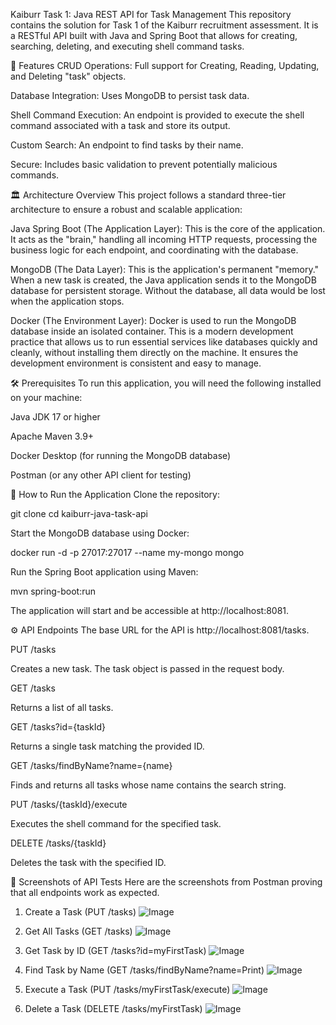 Kaiburr Task 1: Java REST API for Task Management
This repository contains the solution for Task 1 of the Kaiburr recruitment assessment. It is a RESTful API built with Java and Spring Boot that allows for creating, searching, deleting, and executing shell command tasks.

🌟 Features
CRUD Operations: Full support for Creating, Reading, Updating, and Deleting "task" objects.

Database Integration: Uses MongoDB to persist task data.

Shell Command Execution: An endpoint is provided to execute the shell command associated with a task and store its output.

Custom Search: An endpoint to find tasks by their name.

Secure: Includes basic validation to prevent potentially malicious commands.

🏛️ Architecture Overview
This project follows a standard three-tier architecture to ensure a robust and scalable application:

Java Spring Boot (The Application Layer): This is the core of the application. It acts as the "brain," handling all incoming HTTP requests, processing the business logic for each endpoint, and coordinating with the database.

MongoDB (The Data Layer): This is the application's permanent "memory." When a new task is created, the Java application sends it to the MongoDB database for persistent storage. Without the database, all data would be lost when the application stops.

Docker (The Environment Layer): Docker is used to run the MongoDB database inside an isolated container. This is a modern development practice that allows us to run essential services like databases quickly and cleanly, without installing them directly on the machine. It ensures the development environment is consistent and easy to manage.

🛠️ Prerequisites
To run this application, you will need the following installed on your machine:

Java JDK 17 or higher

Apache Maven 3.9+

Docker Desktop (for running the MongoDB database)

Postman (or any other API client for testing)

🚀 How to Run the Application
Clone the repository:

git clone <your-repository-url>
cd kaiburr-java-task-api

Start the MongoDB database using Docker:

docker run -d -p 27017:27017 --name my-mongo mongo

Run the Spring Boot application using Maven:

mvn spring-boot:run

The application will start and be accessible at http://localhost:8081.

⚙️ API Endpoints
The base URL for the API is http://localhost:8081/tasks.

PUT /tasks

Creates a new task. The task object is passed in the request body.

GET /tasks

Returns a list of all tasks.

GET /tasks?id={taskId}

Returns a single task matching the provided ID.

GET /tasks/findByName?name={name}

Finds and returns all tasks whose name contains the search string.

PUT /tasks/{taskId}/execute

Executes the shell command for the specified task.

DELETE /tasks/{taskId}

Deletes the task with the specified ID.

📸 Screenshots of API Tests
Here are the screenshots from Postman proving that all endpoints work as expected.

1. Create a Task (PUT /tasks)
![Image](https://github.com/user-attachments/assets/b2d8a992-ad42-48af-a4ff-0a81fe99ea41)

2. Get All Tasks (GET /tasks)
![Image](https://github.com/user-attachments/assets/a7614b55-3eaf-4665-bb62-cefaa7986702)

3. Get Task by ID (GET /tasks?id=myFirstTask)
![Image](https://github.com/user-attachments/assets/8749058c-de67-40e4-b357-059797f50e45)

4. Find Task by Name (GET /tasks/findByName?name=Print)
![Image](https://github.com/user-attachments/assets/763c8134-0ab1-4ceb-877b-d89b70218b0a)

5. Execute a Task (PUT /tasks/myFirstTask/execute)
![Image](https://github.com/user-attachments/assets/c886b83d-ac0e-42a6-bf1e-c36e3ee095ac)

6. Delete a Task (DELETE /tasks/myFirstTask)
![Image](https://github.com/user-attachments/assets/0d2045b7-cfe9-45ff-b4ab-1b84103ab53c)

